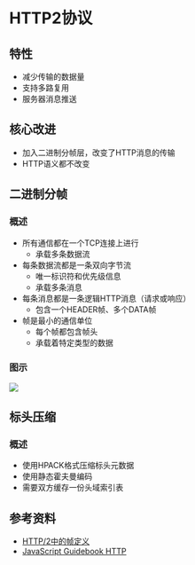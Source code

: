 
# HTTP2协议



## 特性
* 减少传输的数据量
* 支持多路复用
* 服务器消息推送


## 核心改进
* 加入二进制分帧层，改变了HTTP消息的传输
* HTTP语义都不改变


## 二进制分帧

### 概述
* 所有通信都在一个TCP连接上进行
	* 承载多条数据流
* 每条数据流都是一条双向字节流
	* 唯一标识符和优先级信息
	* 承载多条消息
* 每条消息都是一条逻辑HTTP消息（请求或响应）
	* 包含一个HEADER帧、多个DATA帧
* 帧是最小的通信单位
	* 每个帧都包含帧头
	* 承载着特定类型的数据

### 图示
![](http://picbed.cc12703.com/20211026171148.png)



## 标头压缩

### 概述
* 使用HPACK格式压缩标头元数据
* 使用静态霍夫曼编码
* 需要双方缓存一份头域索引表




## 参考资料
* [HTTP/2中的帧定义](https://halfrost.com/http2-http-frames-definitions/)
* [JavaScript Guidebook HTTP](https://tsejx.github.io/javascript-guidebook/computer-networks/http)